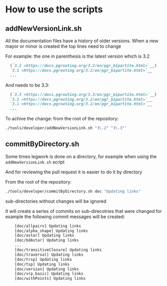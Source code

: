 # How to use the scripts

## addNewVersionLink.sh

All the documentation files have a history of older versions.
When a new mayor or minor is created the top lines need to change

For example: the one in parenthesis is the latest version which is 3.2
```md
  (`3.2 <https://docs.pgrouting.org/3.2/en/pgr_bipartite.html>`__)
  `3.1 <https://docs.pgrouting.org/3.2/en/pgr_bipartite.html>`__
  ...
```
And needs to be 3.3:
```md
  (`3.3 <https://docs.pgrouting.org/3.3/en/pgr_bipartite.html>`__)
  `3.2 <https://docs.pgrouting.org/3.2/en/pgr_bipartite.html>`__
  `3.1 <https://docs.pgrouting.org/3.2/en/pgr_bipartite.html>`__
  ...
```

To achive the change: from the root of the repository:
```bash
./tools/developer/addNewVersionLink.sh "3\.2" "3\.3"'
```

## commitByDirectory.sh

Some times legwork is done on a directory, for example when using the
`addNewVersionLink.sh` script

And for reviewing the pull request it is easier to do it by directory

From the root of the repository:
```bash
./tools/developer/commitByDirectory.sh doc "Updating links"
```
sub-directories without changes will be ignored

It will create a series of commits on sub-direcotries that were changed
for example the following commit messages will be created:
```bash
    [doc/allpairs] Updating links
    [doc/alpha_shape] Updating links
    [doc/astar] Updating links
    [doc/bdAstar] Updating links
    ...
    [doc/transitiveClosure] Updating links
    [doc/traversal] Updating links
    [doc/trsp] Updating links
    [doc/tsp] Updating links
    [doc/version] Updating links
    [doc/vrp_basic] Updating links
    [doc/withPoints] Updating links
```
